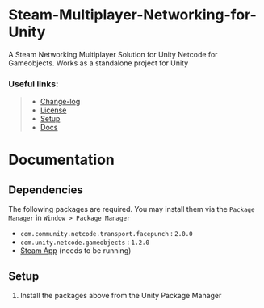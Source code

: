 # Steam-Multiplayer-Networking-for-Unity
A Steam Networking Multiplayer Solution for Unity Netcode for Gameobjects. Works as a standalone project for Unity

### Useful links:
> * [Change-log](CHANGELOG.md) 
> * [License](LICENSE) 
> * [Setup](#setup)
> * [Docs](#documentation)

# Documentation
## Dependencies
The following packages are required. You may install them via the `Package Manager` in `Window > Package Manager`
* `com.community.netcode.transport.facepunch` : `2.0.0`
* `com.unity.netcode.gameobjects` : `1.2.0`
* [Steam App](https://store.steampowered.com/about/) (needs to be running)

## Setup
1. Install the packages above from the Unity Package Manager

